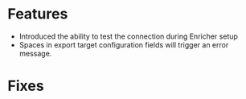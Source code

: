# Features
- Introduced the ability to test the connection during Enricher setup
- Spaces in export target configuration fields will trigger an error message.

# Fixes